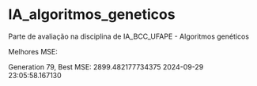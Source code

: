 # IA_algoritmos_geneticos
Parte de avaliação na disciplina de IA_BCC_UFAPE - Algoritmos genéticos

Melhores MSE:

Generation 79, Best MSE: 2899.482177734375
2024-09-29 23:05:58.167130
